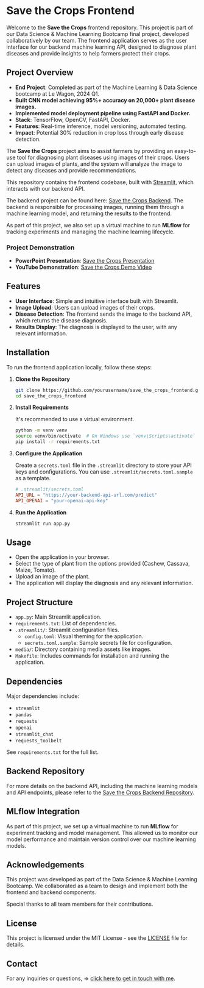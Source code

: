 # Save the Crops Frontend

Welcome to the **Save the Crops** frontend repository. This project is part of our Data Science & Machine Learning Bootcamp final project, developed collaboratively by our team. The frontend application serves as the user interface for our backend machine learning API, designed to diagnose plant diseases and provide insights to help farmers protect their crops.

## Project Overview

  - **End Project**: Completed as part of the Machine Learning & Data Science bootcamp at Le Wagon, 2024 Q1.
  - **Built CNN model achieving 95%+ accuracy on 20,000+ plant disease images.**
  - **Implemented model deployment pipeline using FastAPI and Docker.**
  - **Stack**: TensorFlow, OpenCV, FastAPI, Docker.
  - **Features**: Real-time inference, model versioning, automated testing.
  - **Impact**: Potential 30% reduction in crop loss through early disease detection.

The **Save the Crops** project aims to assist farmers by providing an easy-to-use tool for diagnosing plant diseases using images of their crops. Users can upload images of plants, and the system will analyze the image to detect any diseases and provide recommendations.

This repository contains the frontend codebase, built with [Streamlit](https://streamlit.io/), which interacts with our backend API.

The backend project can be found here: [Save the Crops Backend](https://github.com/MahautHDL/save_the_crops). The backend is responsible for processing images, running them through a machine learning model, and returning the results to the frontend.

As part of this project, we also set up a virtual machine to run **MLflow** for tracking experiments and managing the machine learning lifecycle.

### Project Demonstration

- **PowerPoint Presentation**: [Save the Crops Presentation](https://docs.google.com/presentation/d/1TsgPMUv2OTvvGLQhH7S9eT69ftjWV3CQ/edit#slide=id.p1)
- **YouTube Demonstration**: [Save the Crops Demo Video](https://www.youtube.com/watch?v=KWvrcZ72Myw)

## Features

- **User Interface**: Simple and intuitive interface built with Streamlit.
- **Image Upload**: Users can upload images of their crops.
- **Disease Detection**: The frontend sends the image to the backend API, which returns the disease diagnosis.
- **Results Display**: The diagnosis is displayed to the user, with any relevant information.

## Installation

To run the frontend application locally, follow these steps:

1. **Clone the Repository**

   ```bash
   git clone https://github.com/yourusername/save_the_crops_frontend.git
   cd save_the_crops_frontend
   ```

2. **Install Requirements**

   It's recommended to use a virtual environment.

   ```bash
   python -m venv venv
   source venv/bin/activate  # On Windows use `venv\Scripts\activate`
   pip install -r requirements.txt
   ```

3. **Configure the Application**

   Create a `secrets.toml` file in the `.streamlit` directory to store your API keys and configurations. You can use `.streamlit/secrets.toml.sample` as a template.

   ```toml
   # .streamlit/secrets.toml
   API_URL = "https://your-backend-api-url.com/predict"
   API_OPENAI = "your-openai-api-key"
   ```

4. **Run the Application**

   ```bash
   streamlit run app.py
   ```

## Usage

- Open the application in your browser.
- Select the type of plant from the options provided (Cashew, Cassava, Maize, Tomato).
- Upload an image of the plant.
- The application will display the diagnosis and any relevant information.

## Project Structure

- `app.py`: Main Streamlit application.
- `requirements.txt`: List of dependencies.
- `.streamlit/`: Streamlit configuration files.
  - `config.toml`: Visual theming for the application.
  - `secrets.toml.sample`: Sample secrets file for configuration.
- `media/`: Directory containing media assets like images.
- `Makefile`: Includes commands for installation and running the application.

## Dependencies

Major dependencies include:

- `streamlit`
- `pandas`
- `requests`
- `openai`
- `streamlit_chat`
- `requests_toolbelt`

See `requirements.txt` for the full list.

## Backend Repository

For more details on the backend API, including the machine learning models and API endpoints, please refer to the [Save the Crops Backend Repository](https://github.com/MahautHDL/save_the_crops).

## MLflow Integration

As part of this project, we set up a virtual machine to run **MLflow** for experiment tracking and model management. This allowed us to monitor our model performance and maintain version control over our machine learning models.

## Acknowledgements

This project was developed as part of the Data Science & Machine Learning Bootcamp. We collaborated as a team to design and implement both the frontend and backend components.

Special thanks to all team members for their contributions.

## License

This project is licensed under the MIT License - see the [LICENSE](LICENSE) file for details.

## Contact

For any inquiries or questions, => [click here to get in touch with me](https://www.linkedin.com/in/victordecoster/).
